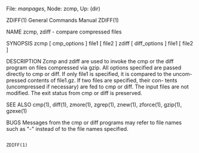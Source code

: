 File: *manpages*,  Node: zcmp,  Up: (dir)

ZDIFF(1)                    General Commands Manual                   ZDIFF(1)



NAME
       zcmp, zdiff - compare compressed files

SYNOPSIS
       zcmp [ cmp_options ] file1 [ file2 ]
       zdiff [ diff_options ] file1 [ file2 ]

DESCRIPTION
       Zcmp  and zdiff are used to invoke the cmp or the diff program on files
       compressed via gzip.  All options specified are passed directly to  cmp
       or  diff.   If  only  file1  is specified, it is compared to the uncom-
       pressed contents of file1.gz.  If two files are specified,  their  con-
       tents  (uncompressed  if  necessary) are fed to cmp or diff.  The input
       files are not modified.  The exit status from cmp or diff is preserved.

SEE ALSO
       cmp(1),  diff(1),  zmore(1),  zgrep(1),  znew(1),  zforce(1),  gzip(1),
       gzexe(1)

BUGS
       Messages  from the cmp or diff programs may refer to file names such as
       "-" instead of to the file names specified.



                                                                      ZDIFF(1)
